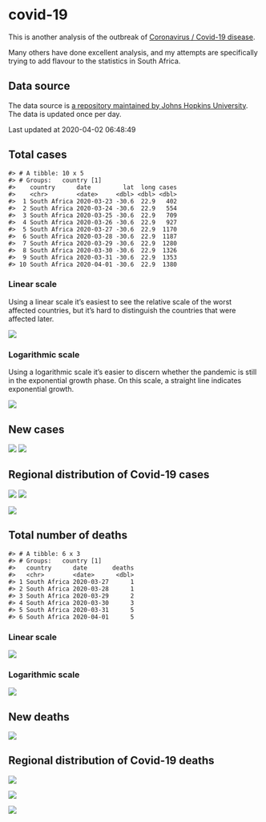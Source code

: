
<!-- README.md is generated from README.Rmd. Please edit that file -->

# covid-19

<!-- badges: start -->

<!-- badges: end -->

This is another analysis of the outbreak of [Coronavirus / Covid-19
disease](https://en.wikipedia.org/wiki/Coronavirus_disease_2019).

Many others have done excellent analysis, and my attempts are
specifically trying to add flavour to the statistics in South Africa.

## Data source

The data source is [a repository maintained by Johns Hopkins
University](https://github.com/CSSEGISandData/COVID-19). The data is
updated once per day.

Last updated at 2020-04-02 06:48:49

## Total cases

    #> # A tibble: 10 x 5
    #> # Groups:   country [1]
    #>    country      date         lat  long cases
    #>    <chr>        <date>     <dbl> <dbl> <dbl>
    #>  1 South Africa 2020-03-23 -30.6  22.9   402
    #>  2 South Africa 2020-03-24 -30.6  22.9   554
    #>  3 South Africa 2020-03-25 -30.6  22.9   709
    #>  4 South Africa 2020-03-26 -30.6  22.9   927
    #>  5 South Africa 2020-03-27 -30.6  22.9  1170
    #>  6 South Africa 2020-03-28 -30.6  22.9  1187
    #>  7 South Africa 2020-03-29 -30.6  22.9  1280
    #>  8 South Africa 2020-03-30 -30.6  22.9  1326
    #>  9 South Africa 2020-03-31 -30.6  22.9  1353
    #> 10 South Africa 2020-04-01 -30.6  22.9  1380

### Linear scale

Using a linear scale it’s easiest to see the relative scale of the worst
affected countries, but it’s hard to distinguish the countries that were
affected later.

![](README_files/figure-gfm/unnamed-chunk-5-1.png)<!-- -->

### Logarithmic scale

Using a logarithmic scale it’s easier to discern whether the pandemic is
still in the exponential growth phase. On this scale, a straight line
indicates exponential growth.

![](README_files/figure-gfm/unnamed-chunk-6-1.png)<!-- -->

## New cases

![](README_files/figure-gfm/unnamed-chunk-7-1.png)<!-- -->
![](README_files/figure-gfm/unnamed-chunk-8-1.png)<!-- -->

## Regional distribution of Covid-19 cases

![](README_files/figure-gfm/unnamed-chunk-9-1.png)<!-- -->
![](README_files/figure-gfm/unnamed-chunk-10-1.png)<!-- -->

![](README_files/figure-gfm/unnamed-chunk-11-1.png)<!-- -->

## Total number of deaths

    #> # A tibble: 6 x 3
    #> # Groups:   country [1]
    #>   country      date       deaths
    #>   <chr>        <date>      <dbl>
    #> 1 South Africa 2020-03-27      1
    #> 2 South Africa 2020-03-28      1
    #> 3 South Africa 2020-03-29      2
    #> 4 South Africa 2020-03-30      3
    #> 5 South Africa 2020-03-31      5
    #> 6 South Africa 2020-04-01      5

### Linear scale

![](README_files/figure-gfm/unnamed-chunk-14-1.png)<!-- -->

### Logarithmic scale

![](README_files/figure-gfm/unnamed-chunk-15-1.png)<!-- -->

## New deaths

![](README_files/figure-gfm/unnamed-chunk-16-1.png)<!-- -->

## Regional distribution of Covid-19 deaths

![](README_files/figure-gfm/unnamed-chunk-17-1.png)<!-- -->

![](README_files/figure-gfm/unnamed-chunk-18-1.png)<!-- -->

![](README_files/figure-gfm/unnamed-chunk-19-1.png)<!-- -->
